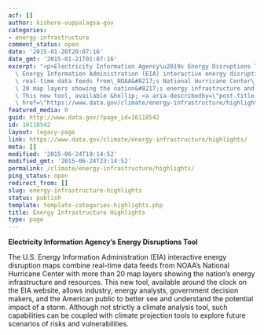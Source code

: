 ```yaml
---
acf: []
author: kishore-vuppalagsa-gov
categories:
- energy-infrastructure
comment_status: open
date: '2015-01-20T20:07:16'
date_gmt: '2015-01-21T01:07:16'
excerpt: "<p>Electricity Information Agency\u2019s Energy Disruptions Tool The U.S.\
  \ Energy Information Administration (EIA) interactive energy disruption maps combine\
  \ real-time data feeds from\_NOAA&#8217;s National Hurricane Center\_with more than\
  \ 20 map layers showing the nation&#8217;s energy infrastructure and resources.\
  \ This new tool, available &hellip; <a aria-describedby=\"post-title-16118542\"\
  \ href=\"https://www.data.gov/climate/energy-infrastructure/highlights/\">Continued</a></p>\n"
featured_media: 0
guid: http://www.data.gov/?page_id=16118542
id: 16118542
layout: legacy-page
link: https://www.data.gov/climate/energy-infrastructure/highlights/
meta: []
modified: '2015-06-24T19:14:52'
modified_gmt: '2015-06-24T23:14:52'
permalink: /climate/energy-infrastructure/highlights/
ping_status: open
redirect_from: []
slug: energy-infrastructure-highlights
status: publish
template: template-categories-highlights.php
title: Energy Infrastructure Highlights
type: page
---
```

**Electricity Information Agency’s Energy Disruptions Tool**


The U.S. Energy Information Administration (EIA) interactive energy disruption maps combine real-time data feeds from NOAA’s National Hurricane Center with more than 20 map layers showing the nation’s energy infrastructure and resources. This new tool, available around the clock on the EIA website, allows industry, energy analysts, government decision makers, and the American public to better see and understand the potential impact of a storm. Although not strictly a climate analysis tool, such capabilities can be coupled with climate projection tools to explore future scenarios of risks and vulnerabilities.


